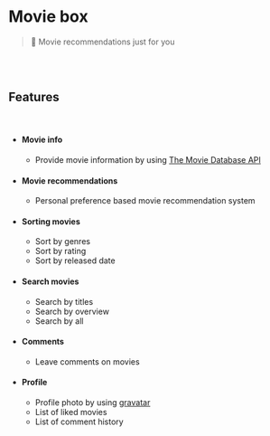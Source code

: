 # Movie box

> :movie_camera: Movie recommendations just for you

<br>

<br>

## Features

<br>

- #### Movie info

  - Provide movie information by using [The Movie Database API](https://developers.themoviedb.org/4/getting-started/authorization)
  
- #### Movie recommendations

  - Personal preference based movie recommendation system

- #### Sorting movies

  - Sort by genres
  - Sort by rating
  - Sort by released date
  
- #### Search movies

  - Search by titles
  - Search by overview
  - Search by all

- #### Comments

  - Leave comments on movies

- #### Profile

  - Profile photo by using [gravatar](https://en.gravatar.com/)
  - List of liked movies
  - List of comment history

<br>

<br>